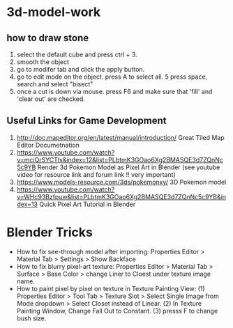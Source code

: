 # 3d-model-work

## how to draw stone
1. select the default cube and press ctrl + 3.
2. smooth the object
3. go to modifer tab and click the apply button.
4. go to edit mode on the object. press A to select all.
5  press space, search and select "bisect"
6. once a cut is down via mouse. press F6 and make sure that 'fill' and 'clear out' are checked.

## Useful Links for Game Development
1. http://doc.mapeditor.org/en/latest/manual/introduction/ Great Tiled Map Editor Documetnation
2. https://www.youtube.com/watch?v=mciQrSYCTIs&index=12&list=PLbtmK3GOao6Xg2BMASQE3d7ZQnNc5c9YB Render 3d Pokemon Model as Pixel Art in Blender (see youtube video for resource link and forum link !! very important)
3. https://www.models-resource.com/3ds/pokemonxy/ 3D Pokemon model 
3. https://www.youtube.com/watch?v=WHc93Bzfpuw&list=PLbtmK3GOao6Xg2BMASQE3d7ZQnNc5c9YB&index=13 Quick Pixel Art Tutorial in Blender

# Blender Tricks
- How to fix see-through model after importing: Properties Editor > Material Tab > Settings > Show Backface 
- How to fix blurry pixel-art texture: Properties Editor > Material Tab > Surface > Base Color > change Liner to Cloest under texture image name.
- How to paint pixel by pixel on texture in Texture Painting View: (1) Properties Editor > Tool Tab > Texture Slot > Select Single Image from Mode dropdown > Select Closet instead of Linear. (2) In Texture Painting Window, Change Fall Out to Constant. (3) presss F to change bush size.

